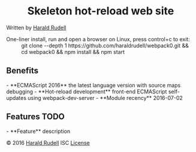 <h1 align=center>
  Skeleton hot-reload web site
</h1>
Written by <a href=http://haraldrudell.com >Harald Rudell</a>

><dl>
  <dt>One-liner install, run and open a browser on Linux, press control+c to exit:</dt>
  <dd>git clone --depth 1 https://github.com/haraldrudell/webpack0.git && cd webpack0 && npm install && npm start</dd>
</dl>

<h2>Benefits</h2>
- **ECMAScript 2016** the latest language version with source maps debugging
- **Hot-reload development** front-end ECMAScript self-updates using webpack-dev-server
- **Module recency** 2016-07-02

<h2>Features TODO</h2>
- **Feature** description

© 2016 <a href=http://haraldrudell.com >Harald Rudell</a> ISC [License](LICENSE)

